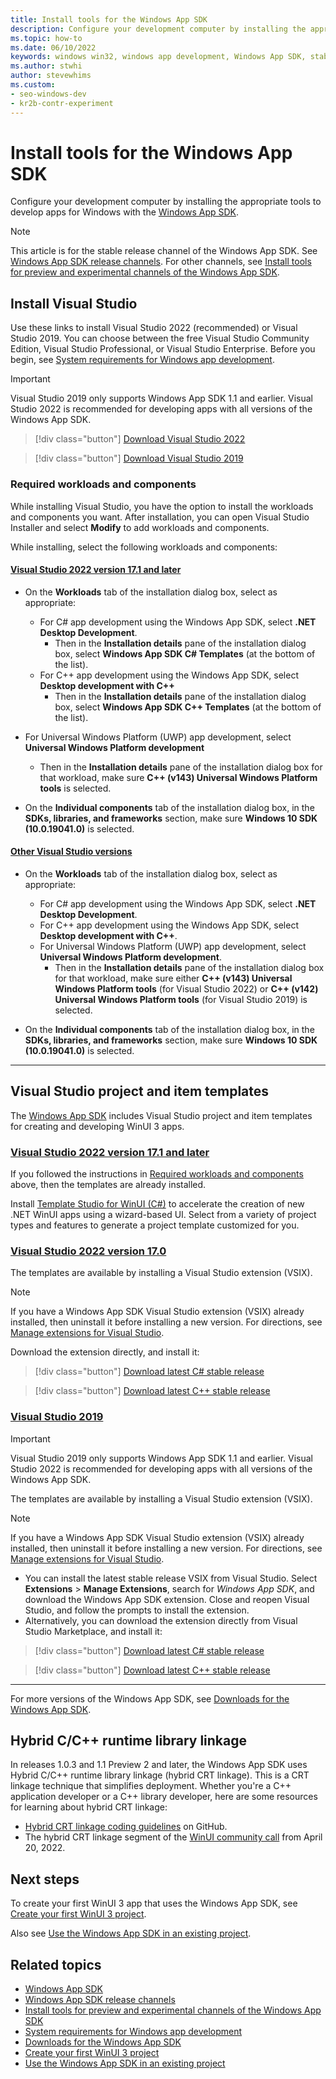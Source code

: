 ```yaml
---
title: Install tools for the Windows App SDK
description: Configure your development computer by installing the appropriate tools to develop apps for Windows by using the Windows App SDK.
ms.topic: how-to
ms.date: 06/10/2022
keywords: windows win32, windows app development, Windows App SDK, stable
ms.author: stwhi
author: stevewhims
ms.custom:
- seo-windows-dev
- kr2b-contr-experiment
---
```


# Install tools for the Windows App SDK

Configure your development computer by installing the appropriate tools to develop apps for Windows with the [Windows App SDK](/windows/apps/windows-app-sdk/).

> [!NOTE]
> This article is for the stable release channel of the Windows App SDK. See [Windows App SDK release channels](/windows/apps/windows-app-sdk/release-channels). For other channels, see [Install tools for preview and experimental channels of the Windows App SDK](/windows/apps/windows-app-sdk/preview-experimental-install).

## Install Visual Studio

Use these links to install Visual Studio 2022 (recommended) or Visual Studio 2019. You can choose between the free Visual Studio Community Edition, Visual Studio Professional, or Visual Studio Enterprise. Before you begin, see [System requirements for Windows app development](system-requirements.md).

> [!IMPORTANT]
> Visual Studio 2019 only supports Windows App SDK 1.1 and earlier. Visual Studio 2022 is recommended for developing apps with all versions of the Windows App SDK.

> [!div class="button"]
> [Download Visual Studio 2022](/visualstudio/releases/2022/release-notes)

> [!div class="button"]
> [Download Visual Studio 2019](/visualstudio/releases/2019/release-notes)

### Required workloads and components

While installing Visual Studio, you have the option to install the workloads and components you want. After installation, you can open Visual Studio Installer and select **Modify** to add workloads and components.

While installing, select the following workloads and components:

#### [Visual Studio 2022 version 17.1 and later](#tab/vs-2022-17-1-a)

* On the **Workloads** tab of the installation dialog box, select as appropriate:
 
  * For C# app development using the Windows App SDK, select **.NET Desktop Development**.
    * Then in the **Installation details** pane of the installation dialog box, select **Windows App SDK C# Templates** (at the bottom of the list).
  * For C++ app development using the Windows App SDK, select **Desktop development with C++**
    * Then in the **Installation details** pane of the installation dialog box, select **Windows App SDK C++ Templates** (at the bottom of the list).
 * For Universal Windows Platform (UWP) app development, select **Universal Windows Platform development**
    * Then in the **Installation details** pane of the installation dialog box for that workload, make sure **C++ (v143) Universal Windows Platform tools** is selected.

* On the **Individual components** tab of the installation dialog box, in the **SDKs, libraries, and frameworks** section, make sure **Windows 10 SDK (10.0.19041.0)** is selected.

#### [Other Visual Studio versions](#tab/vs-other)

* On the **Workloads** tab of the installation dialog box, select as appropriate:

  * For C# app development using the Windows App SDK, select **.NET Desktop Development**.
  * For C++ app development using the Windows App SDK, select **Desktop development with C++**.
  * For Universal Windows Platform (UWP) app development, select **Universal Windows Platform development**.
    * Then in the **Installation details** pane of the installation dialog box for that workload, make sure either **C++ (v143) Universal Windows Platform tools** (for Visual Studio 2022) or **C++ (v142) Universal Windows Platform tools** (for Visual Studio 2019) is selected.

* On the **Individual components** tab of the installation dialog box, in the **SDKs, libraries, and frameworks** section, make sure **Windows 10 SDK (10.0.19041.0)** is selected.

---

## Visual Studio project and item templates

The [Windows App SDK](index.md) includes Visual Studio project and item templates for creating and developing WinUI 3 apps.

### [Visual Studio 2022 version 17.1 and later](#tab/vs-2022-17-1-b)

If you followed the instructions in [Required workloads and components](#required-workloads-and-components) above, then the templates are already installed.

Install [Template Studio for WinUI (C#)](https://marketplace.visualstudio.com/items?itemName=TemplateStudio.TemplateStudioForWinUICs) to accelerate the creation of new .NET WinUI apps using a wizard-based UI. Select from a variety of project types and features to generate a project template customized for you.

### [Visual Studio 2022 version 17.0](#tab/vs-2022-17-0)

The templates are available by installing a Visual Studio extension (VSIX).

> [!NOTE]
> If you have a Windows App SDK Visual Studio extension (VSIX) already installed, then uninstall it before installing a new version. For directions, see [Manage extensions for Visual Studio](/visualstudio/ide/finding-and-using-visual-studio-extensions).

Download the extension directly, and install it:

> [!div class="button"]
> [Download latest C# stable release](https://aka.ms/windowsappsdk/stable-vsix-2022-cs)

> [!div class="button"]
> [Download latest C++ stable release](https://aka.ms/windowsappsdk/stable-vsix-2022-cpp)

### [Visual Studio 2019](#tab/vs-2019)

> [!IMPORTANT]
> Visual Studio 2019 only supports Windows App SDK 1.1 and earlier. Visual Studio 2022 is recommended for developing apps with all versions of the Windows App SDK.

The templates are available by installing a Visual Studio extension (VSIX).

> [!NOTE]
> If you have a Windows App SDK Visual Studio extension (VSIX) already installed, then uninstall it before installing a new version. For directions, see [Manage extensions for Visual Studio](/visualstudio/ide/finding-and-using-visual-studio-extensions).

* You can install the latest stable release VSIX from Visual Studio. Select **Extensions** > **Manage Extensions**, search for *Windows App SDK*, and download the Windows App SDK extension. Close and reopen Visual Studio, and follow the prompts to install the extension.
* Alternatively, you can download the extension directly from Visual Studio Marketplace, and install it:

> [!div class="button"]
> [Download latest C# stable release](https://aka.ms/windowsappsdk/stable-vsix-2019-cs)

> [!div class="button"]
> [Download latest C++ stable release](https://aka.ms/windowsappsdk/stable-vsix-2019-cpp)

---

For more versions of the Windows App SDK, see [Downloads for the Windows App SDK](downloads.md).

## Hybrid C/C++ runtime library linkage

In releases 1.0.3 and 1.1 Preview 2 and later, the Windows App SDK uses Hybrid C/C++ runtime library linkage (hybrid CRT linkage). This is a CRT linkage technique that simplifies deployment. Whether you're a C++ application developer or a C++ library developer, here are some resources for learning about hybrid CRT linkage:

* [Hybrid CRT linkage coding guidelines](https://github.com/microsoft/WindowsAppSDK/blob/main/docs/Coding-Guidelines/HybridCRT.md) on GitHub.
* The hybrid CRT linkage segment of the [WinUI community call](https://www.youtube.com/watch?v=bNHGU6xmUzE&t=977s) from April 20, 2022.

## Next steps

To create your first WinUI 3 app that uses the Windows App SDK, see [Create your first WinUI 3 project](../winui/winui3/create-your-first-winui3-app.md).

Also see [Use the Windows App SDK in an existing project](use-windows-app-sdk-in-existing-project.md).

## Related topics

* [Windows App SDK](/windows/apps/windows-app-sdk/)
* [Windows App SDK release channels](/windows/apps/windows-app-sdk/release-channels)
* [Install tools for preview and experimental channels of the Windows App SDK](/windows/apps/windows-app-sdk/preview-experimental-install)
* [System requirements for Windows app development](system-requirements.md)
* [Downloads for the Windows App SDK](downloads.md)
* [Create your first WinUI 3 project](../winui/winui3/create-your-first-winui3-app.md)
* [Use the Windows App SDK in an existing project](use-windows-app-sdk-in-existing-project.md)
